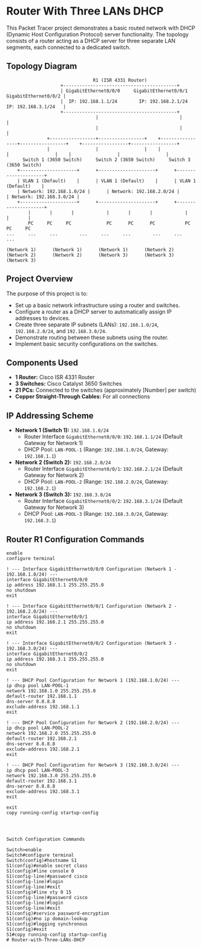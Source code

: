 # Router With Three LANs DHCP

This Packet Tracer project demonstrates a basic routed network with DHCP (Dynamic Host Configuration Protocol) server functionality. The topology consists of a router acting as a DHCP server for three separate LAN segments, each connected to a dedicated switch.

## Topology Diagram
                                    R1 (ISR 4331 Router)
                        +------------------------------------------+
                        | GigabitEthernet0/0/0     GigabitEthernet0/0/1     GigabitEthernet0/0/2 |
                        |  IP: 192.168.1.1/24        IP: 192.168.2.1/24        IP: 192.168.3.1/24   |
                        +------------------------------------------+
                                     |                              |                              |
                                     |                              |                              |
                   +-----------------+-----------------+    +-----------------+-----------------+    +-----------------+-----------------+
                   |                 |                 |    |                 |                 |    |                 |                 |
          Switch 1 (3650 Switch)     Switch 2 (3650 Switch)     Switch 3 (3650 Switch)
        +---------------------+      +---------------------+      +---------------------+
        | VLAN 1 (Default)    |      | VLAN 1 (Default)    |      | VLAN 1 (Default)    |
        | Network: 192.168.1.0/24 |      | Network: 192.168.2.0/24 |      | Network: 192.168.3.0/24 |
        +---------------------+      +---------------------+      +---------------------+
            |       |       |            |       |       |            |       |       |
            PC     PC     PC             PC      PC      PC           PC      PC     PC
    ...     ...     ...        ...     ...     ...        ...     ...     ...
    
    (Network 1)      (Network 1)      (Network 1)      (Network 2)      (Network 2)      (Network 2)      (Network 3)      (Network 3)      (Network 3)

## Project Overview

The purpose of this project is to:

*   Set up a basic network infrastructure using a router and switches.
*   Configure a router as a DHCP server to automatically assign IP addresses to devices.
*   Create three separate IP subnets (LANs): `192.168.1.0/24`, `192.168.2.0/24`, and `192.168.3.0/24`.
*   Demonstrate routing between these subnets using the router.
*   Implement basic security configurations on the switches.

## Components Used

*   **1 Router:** Cisco ISR 4331 Router
*   **3 Switches:** Cisco Catalyst 3650 Switches
*   **21 PCs:**  Connected to the switches (approximately [Number] per switch)
*   **Copper Straight-Through Cables:** For all connections

## IP Addressing Scheme

*   **Network 1 (Switch 1):** `192.168.1.0/24`
    *   Router Interface `GigabitEthernet0/0/0`: `192.168.1.1/24` (Default Gateway for Network 1)
    *   DHCP Pool: `LAN-POOL-1` (Range: `192.168.1.0/24`, Gateway: `192.168.1.1`)
*   **Network 2 (Switch 2):** `192.168.2.0/24`
    *   Router Interface `GigabitEthernet0/0/1`: `192.168.2.1/24` (Default Gateway for Network 2)
    *   DHCP Pool: `LAN-POOL-2` (Range: `192.168.2.0/24`, Gateway: `192.168.2.1`)
*   **Network 3 (Switch 3):** `192.168.3.0/24`
    *   Router Interface `GigabitEthernet0/0/2`: `192.168.3.1/24` (Default Gateway for Network 3)
    *   DHCP Pool: `LAN-POOL-3` (Range: `192.168.3.0/24`, Gateway: `192.168.3.1`)

## Router R1 Configuration Commands

```cli
enable
configure terminal

! --- Interface GigabitEthernet0/0/0 Configuration (Network 1 - 192.168.1.0/24) ---
interface GigabitEthernet0/0/0
ip address 192.168.1.1 255.255.255.0
no shutdown
exit

! --- Interface GigabitEthernet0/0/1 Configuration (Network 2 - 192.168.2.0/24) ---
interface GigabitEthernet0/0/1
ip address 192.168.2.1 255.255.255.0
no shutdown
exit

! --- Interface GigabitEthernet0/0/2 Configuration (Network 3 - 192.168.3.0/24) ---
interface GigabitEthernet0/0/2
ip address 192.168.3.1 255.255.255.0
no shutdown
exit

! --- DHCP Pool Configuration for Network 1 (192.168.1.0/24) ---
ip dhcp pool LAN-POOL-1
network 192.168.1.0 255.255.255.0
default-router 192.168.1.1
dns-server 8.8.8.8
exclude-address 192.168.1.1
exit

! --- DHCP Pool Configuration for Network 2 (192.168.2.0/24) ---
ip dhcp pool LAN-POOL-2
network 192.168.2.0 255.255.255.0
default-router 192.168.2.1
dns-server 8.8.8.8
exclude-address 192.168.2.1
exit

! --- DHCP Pool Configuration for Network 3 (192.168.3.0/24) ---
ip dhcp pool LAN-POOL-3
network 192.168.3.0 255.255.255.0
default-router 192.168.3.1
dns-server 8.8.8.8
exclude-address 192.168.3.1
exit

exit
copy running-config startup-config




Switch Configuration Commands

Switch>enable
Switch#configure terminal
Switch(config)#hostname S1
S1(config)#enable secret class
S1(config)#line console 0
S1(config-line)#password cisco
S1(config-line)#login
S1(config-line)#exit
S1(config)#line vty 0 15
S1(config-line)#password cisco
S1(config-line)#login
S1(config-line)#exit
S1(config)#service password-encryption
S1(config)#no ip domain-lookup
S1(config)#logging synchronous
S1(config)#exit
S1#copy running-config startup-config
# Router-with-Three-LANs-DHCP
